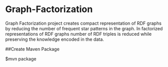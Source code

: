 # Graph-Factorization
Graph Factorization project creates compact representation of RDF graphs by reducing the number of frequent star patterns in the graph. In factorized representations of RDF graphs number of RDF triples is reduced while preserving the knowledge encoded in the data. 

##Create Maven Package

$mvn package
